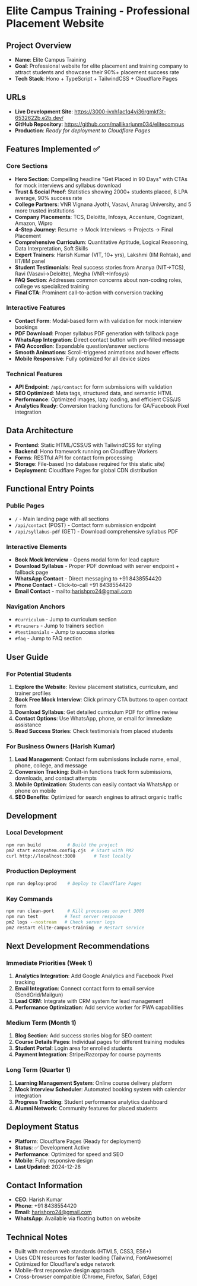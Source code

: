 # Elite Campus Training - Professional Placement Website

## Project Overview
- **Name**: Elite Campus Training
- **Goal**: Professional website for elite placement and training company to attract students and showcase their 90%+ placement success rate
- **Tech Stack**: Hono + TypeScript + TailwindCSS + Cloudflare Pages

## URLs
- **Live Development Site**: https://3000-ivxh1ac1q4yi36rgmkf3t-6532622b.e2b.dev/
- **GitHub Repository**: https://github.com/mallikarjunm034/elitecompus
- **Production**: *Ready for deployment to Cloudflare Pages*

## Features Implemented ✅

### Core Sections
- **Hero Section**: Compelling headline "Get Placed in 90 Days" with CTAs for mock interviews and syllabus download
- **Trust & Social Proof**: Statistics showing 2000+ students placed, 8 LPA average, 90% success rate
- **College Partners**: VNR Vignana Jyothi, Vasavi, Anurag University, and 5 more trusted institutions
- **Company Placements**: TCS, Deloitte, Infosys, Accenture, Cognizant, Amazon, Wipro
- **4-Step Journey**: Resume → Mock Interviews → Projects → Final Placement
- **Comprehensive Curriculum**: Quantitative Aptitude, Logical Reasoning, Data Interpretation, Soft Skills
- **Expert Trainers**: Harish Kumar (VIT, 10+ yrs), Lakshmi (IIM Rohtak), and IIT/IIM panel
- **Student Testimonials**: Real success stories from Ananya (NIT→TCS), Ravi (Vasavi→Deloitte), Megha (VNR→Infosys)
- **FAQ Section**: Addresses common concerns about non-coding roles, college vs specialized training
- **Final CTA**: Prominent call-to-action with conversion tracking

### Interactive Features
- **Contact Form**: Modal-based form with validation for mock interview bookings
- **PDF Download**: Proper syllabus PDF generation with fallback page
- **WhatsApp Integration**: Direct contact button with pre-filled message
- **FAQ Accordion**: Expandable question/answer sections
- **Smooth Animations**: Scroll-triggered animations and hover effects
- **Mobile Responsive**: Fully optimized for all device sizes

### Technical Features
- **API Endpoint**: `/api/contact` for form submissions with validation
- **SEO Optimized**: Meta tags, structured data, and semantic HTML
- **Performance**: Optimized images, lazy loading, and efficient CSS/JS
- **Analytics Ready**: Conversion tracking functions for GA/Facebook Pixel integration

## Data Architecture
- **Frontend**: Static HTML/CSS/JS with TailwindCSS for styling
- **Backend**: Hono framework running on Cloudflare Workers
- **Forms**: RESTful API for contact form processing
- **Storage**: File-based (no database required for this static site)
- **Deployment**: Cloudflare Pages for global CDN distribution

## Functional Entry Points

### Public Pages
- `/` - Main landing page with all sections
- `/api/contact` (POST) - Contact form submission endpoint
- `/api/syllabus-pdf` (GET) - Download comprehensive syllabus PDF

### Interactive Elements
- **Book Mock Interview** - Opens modal form for lead capture
- **Download Syllabus** - Proper PDF download with server endpoint + fallback page
- **WhatsApp Contact** - Direct messaging to +91 8438554420
- **Phone Contact** - Click-to-call +91 8438554420
- **Email Contact** - mailto:harishpro24@gmail.com

### Navigation Anchors
- `#curriculum` - Jump to curriculum section
- `#trainers` - Jump to trainers section  
- `#testimonials` - Jump to success stories
- `#faq` - Jump to FAQ section

## User Guide

### For Potential Students
1. **Explore the Website**: Review placement statistics, curriculum, and trainer profiles
2. **Book Free Mock Interview**: Click primary CTA buttons to open contact form
3. **Download Syllabus**: Get detailed curriculum PDF for offline review
4. **Contact Options**: Use WhatsApp, phone, or email for immediate assistance
5. **Read Success Stories**: Check testimonials from placed students

### For Business Owners (Harish Kumar)
1. **Lead Management**: Contact form submissions include name, email, phone, college, and message
2. **Conversion Tracking**: Built-in functions track form submissions, downloads, and contact attempts
3. **Mobile Optimization**: Students can easily contact via WhatsApp or phone on mobile
4. **SEO Benefits**: Optimized for search engines to attract organic traffic

## Development

### Local Development
```bash
npm run build          # Build the project
pm2 start ecosystem.config.cjs  # Start with PM2
curl http://localhost:3000       # Test locally
```

### Production Deployment
```bash
npm run deploy:prod    # Deploy to Cloudflare Pages
```

### Key Commands
```bash
npm run clean-port     # Kill processes on port 3000
npm run test          # Test server response
pm2 logs --nostream   # Check server logs
pm2 restart elite-campus-training  # Restart service
```

## Next Development Recommendations

### Immediate Priorities (Week 1)
1. **Analytics Integration**: Add Google Analytics and Facebook Pixel tracking
2. **Email Integration**: Connect contact form to email service (SendGrid/Mailgun)
3. **Lead CRM**: Integrate with CRM system for lead management
4. **Performance Optimization**: Add service worker for PWA capabilities

### Medium Term (Month 1)
1. **Blog Section**: Add success stories blog for SEO content
2. **Course Details Pages**: Individual pages for different training modules
3. **Student Portal**: Login area for enrolled students
4. **Payment Integration**: Stripe/Razorpay for course payments

### Long Term (Quarter 1)
1. **Learning Management System**: Online course delivery platform
2. **Mock Interview Scheduler**: Automated booking system with calendar integration
3. **Progress Tracking**: Student performance analytics dashboard
4. **Alumni Network**: Community features for placed students

## Deployment Status
- **Platform**: Cloudflare Pages (Ready for deployment)
- **Status**: ✅ Development Active
- **Performance**: Optimized for speed and SEO
- **Mobile**: Fully responsive design
- **Last Updated**: 2024-12-28

## Contact Information
- **CEO**: Harish Kumar
- **Phone**: +91 8438554420
- **Email**: harishpro24@gmail.com
- **WhatsApp**: Available via floating button on website

## Technical Notes
- Built with modern web standards (HTML5, CSS3, ES6+)
- Uses CDN resources for faster loading (Tailwind, FontAwesome)
- Optimized for Cloudflare's edge network
- Mobile-first responsive design approach
- Cross-browser compatible (Chrome, Firefox, Safari, Edge)